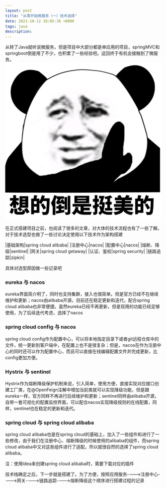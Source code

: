 ```yaml
---
layout: post
title: "从零开始微服务（一）技术选择"
date: 2021-10-12 10:05:38 +0800
tags: java
description: 
---
```


从转了Java就听说微服务，但是项目中大部分都是单应用的项目，springMVC和springboot倒是用了不少，也积累了一些经验吧。这回终于有机会接触到了微服务。
![](/images/2021-10-12-1.jpeg)

在正式搭建项目之前，也阅读了很多的文章，对大体的技术流程也有了一些了解。对于技术选型也做了一些讨论决定使用以下技术作为架构搭建

|基础架构|spring cloud alibaba|
|注册中心|nacos|
|配置中心|nacos|
|熔断、降级|sentinel|
|网关|spring cloud getaway|
|认证、鉴权|spring security|
|链路追踪|zipkin|

具体对选型原因做一些记录吧

### eureka 与 nacos

eureka界面简介明了，同时也支持集群，接入也很简单。但是官方已经不在继续维护和更新；nacos由alibaba开源，目前还在稳定更新和迭代，配合spring cloud alibaba也非常便捷。虽然eureka已经不再更新，但是现用的功能已经足够使用，为了后续迭代考虑，选择了nacos

### spring cloud config 与 nacos

spring cloud config作为配置中心，可以将本地指定目录下或者git远程仓库中的文件，统一更新到客户端中，在配置上也不是很复杂；但是，nacos在作为注册中心的同时还可以作为配置中心，而且可以直接在线编辑配置文件并完成更新，比config更加方便。

### Hystrix 与 sentinel

Hystrix作为熔断降级保护机制来说，引入简单，使用方便，直接实现对应接口创建工厂类，在@OpenFeign注解中增加当前类就可以实现降级功能，但是跟eureka一样，官方同样不再进行后续维护和更新；sentinel同样由alibaba开源，自带一套可视化的配置监控界面，可以配合nacos实现降级规则的在线配置，同样，sentinel也在稳定的更新和迭代。

### spring cloud 与 spring cloud alibaba

spring cloud alibaba也是在spring cloud的基础上，加入了一些组件和进行了一些修改，由于我们在注册中心、熔断降级的时候使用的alibaba的组件，而spring cloud alibaba中又对这些组件进行了适配，所以就很自然的选择了spring cloud alibaba。

注：使用Idea来创建spring cloud alibaba时，需要下载对应的插件

技术栈确定之后，下一步就是搭建了。为了方便，按照应用服务---->注册中心---->网关---->链路追踪---->熔断降级这个顺序进行搭建过程的记录